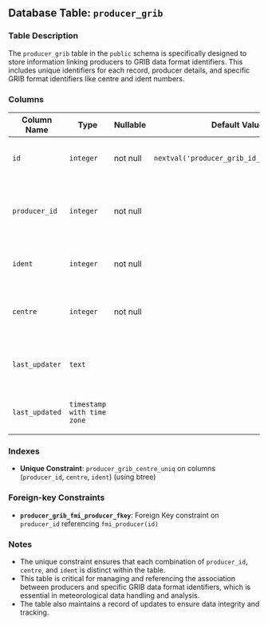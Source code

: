 ## Database Table: `producer_grib`

### Table Description
The `producer_grib` table in the `public` schema is specifically designed to store information linking producers to GRIB data format identifiers. This includes unique identifiers for each record, producer details, and specific GRIB format identifiers like centre and ident numbers.

### Columns
| Column Name   | Type                            | Nullable | Default Value                              | Description                                            |
| ------------- | ------------------------------- | -------- | ------------------------------------------ | ------------------------------------------------------ |
| `id`          | `integer`                       | not null | `nextval('producer_grib_id_seq'::regclass)`| Unique identifier for each record.                     |
| `producer_id` | `integer`                       | not null |                                            | Identifier for the producer associated with GRIB data. |
| `ident`       | `integer`                       | not null |                                            | Identifier specific to the GRIB data.                  |
| `centre`      | `integer`                       | not null |                                            | Centre number associated with the GRIB data.           |
| `last_updater`| `text`                          |          |                                            | Information about who last updated the record.         |
| `last_updated`| `timestamp with time zone`      |          |                                            | Timestamp of the last update to the record.            |

### Indexes
- **Unique Constraint**: `producer_grib_centre_uniq` on columns (`producer_id`, `centre`, `ident`) (using btree)

### Foreign-key Constraints
- **`producer_grib_fmi_producer_fkey`**: Foreign Key constraint on `producer_id` referencing `fmi_producer(id)`

### Notes
- The unique constraint ensures that each combination of `producer_id`, `centre`, and `ident` is distinct within the table.
- This table is critical for managing and referencing the association between producers and specific GRIB data format identifiers, which is essential in meteorological data handling and analysis.
- The table also maintains a record of updates to ensure data integrity and tracking.

